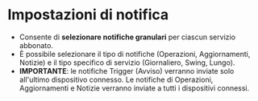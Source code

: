 # **Impostazioni di notifica**

- Consente di **selezionare notifiche granulari** per ciascun servizio abbonato.
- È possibile selezionare il tipo di notifiche (Operazioni, Aggiornamenti, Notizie) e il tipo specifico di servizio (Giornaliero, Swing, Lungo).
- **IMPORTANTE**: le notifiche Trigger (Avviso) verranno inviate solo all'ultimo dispositivo connesso. Le notifiche di Operazioni, Aggiornamenti e Notizie verranno inviate a tutti i dispositivi connessi.

